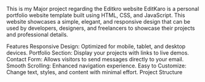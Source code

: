 This is my Major project regarding the Editkro website
EditKaro is a personal portfolio website template built using HTML, CSS, and JavaScript. This website showcases a simple, elegant, and responsive design that can be used by developers, designers, and freelancers to showcase their projects and professional details.

Features
Responsive Design: Optimized for mobile, tablet, and desktop devices.
Portfolio Section: Display your projects with links to live demos.
Contact Form: Allows visitors to send messages directly to your email.
Smooth Scrolling: Enhanced navigation experience.
Easy to Customize: Change text, styles, and content with minimal effort.
Project Structure
